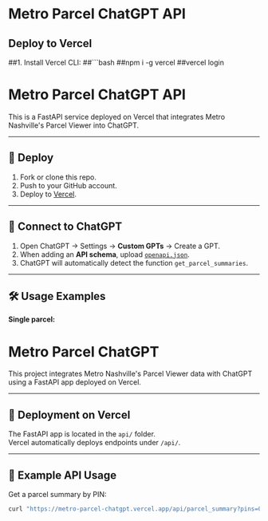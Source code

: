 # Metro Parcel ChatGPT API

## Deploy to Vercel

##1. Install Vercel CLI:
##```bash
##npm i -g vercel
##vercel login
# Metro Parcel ChatGPT API

This is a FastAPI service deployed on Vercel that integrates Metro Nashville's Parcel Viewer into ChatGPT.

---

## 🚀 Deploy

1. Fork or clone this repo.
2. Push to your GitHub account.
3. Deploy to [Vercel](https://vercel.com).

---

## 🔌 Connect to ChatGPT

1. Open ChatGPT → Settings → **Custom GPTs** → Create a GPT.
2. When adding an **API schema**, upload [`openapi.json`](./openapi.json).
3. ChatGPT will automatically detect the function `get_parcel_summaries`.

---

## 🛠 Usage Examples

**Single parcel:**
# Metro Parcel ChatGPT

This project integrates Metro Nashville's Parcel Viewer data with ChatGPT using a FastAPI app deployed on Vercel.

---

## 🚀 Deployment on Vercel
The FastAPI app is located in the `api/` folder.  
Vercel automatically deploys endpoints under `/api/`.

---

## 🔎 Example API Usage

Get a parcel summary by PIN:

```bash
curl "https://metro-parcel-chatgpt.vercel.app/api/parcel_summary?pins=09408003000"
